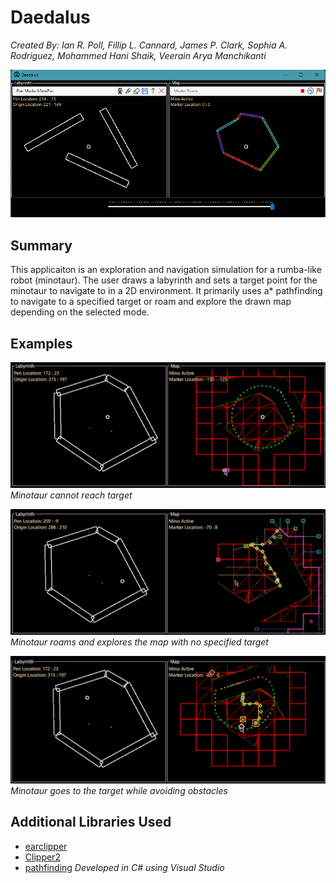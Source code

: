# Daedalus
*Created By: Ian R. Poll, Fillip L. Cannard, James P. Clark, Sophia A. Rodriguez, Mohammed Hani Shaik, Veerain Arya Manchikanti*

![Display](GitFiles/DaleusDemo.png "Display")

## Summary
This applicaiton is an exploration and navigation simulation for a rumba-like robot (minotaur). The user draws a labyrinth and sets a target point for the minotaur to navigate to in a 2D environment. It primarily uses a* pathfinding to navigate to a specified target or roam and explore the drawn map depending on the selected mode.

## Examples
![Inaccessible Target](GitFiles/InaccessibleTarget.png "Inaccessible Target")
*Minotaur cannot reach target*

![Roam Mode](GitFiles/RoamMode.png "Roam Mode")
*Minotaur roams and explores the map with no specified target*

![Target Mode](GitFiles/TargetMode.png "Target Mode")
*Minotaur goes to the target while avoiding obstacles*

## Additional Libraries Used
- [earclipper](https://github.com/NMO13/earclipper)
- [Clipper2](https://github.com/AngusJohnson/Clipper2)
- [pathfinding](https://github.com/SebLague/Pathfinding)
*Developed in C# using Visual Studio*
